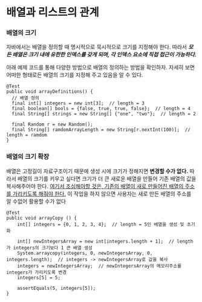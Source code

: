 # 배열과 리스트의 관계

### 배열의 크기

자바에서는 배열을 정의할 때 명시적으로 묵시적으로 크기를 지정해야 한다. 따라서 ***모든 배열은 크기 내에 유한한 인덱스를 갖게 되며, 각 인덱스 요소에 직접 접근이 가능하다.*** 

아래 예제 코드를 통해 다양한 방법으로 배열의 정의하는 방법을 확인하자. 자세히 보면 어떠한 형태로든 배열의 크기를 지정해 주고 있음을 알 수 있다.

```{.java}
@Test
public void arrayDefinitions() {
  // 배열 정의
  final int[] integers = new int[3];  // length = 3
  final boolean[] bools = {false, true, true, false};  // length = 4
  final String[] strings = new String[] {"one", "two"};  // length = 2
  
  final Random r = new Random();
  final String[] ramdomArrayLength = new String[r.nextInt(100)];  // length = ramdom
}
```



### 배열의 크기 확장

배열은 고정길이 자료구조이기 때문에 생성 시에 크기가 정해지면 **변경할 수가 없다.** 따라서 배열의 크기를 키우고 싶다면 크기가 더 큰 새로운 배열을 만들어 기존 배열의 값을 복사해주어야 한다. <u>여기서 조심해야할 것은, 기존의 배열이 새로 만들어진 배열의 주소를 가리키도록 해줘야 한다.</u> 이 작업을 하지 않으면 사용자는 새로 만든 배열의 주소를 알 수없어 활용할 수가 없다

```{.java}
@Test
public void arrayCopy () {
	int[] integers = {0, 1, 2, 3, 4};  // length = 5인 배열을 생성 및 초기화
	
	int[] newIntegersArray = new int[integers.length + 1];  // length가 integers의 크기보다 1 큰 배열 생성
	System.arraycopy(integers, 0, newIntegersArray, 0, integers.length);  // integers -> newIntegersArray로 값을 복사
	integers = newIntegersArray;  // newIntegersArray의 메모리주소를 integers가 가리키도록 변경
	integers[5] = 5;
	
	assertEquals(5, integers[5]);
}
```

